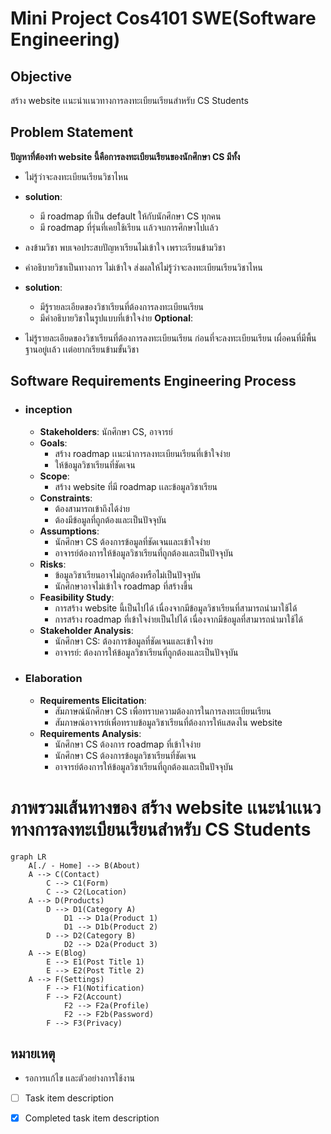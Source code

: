 # Mini Project Cos4101 SWE(Software Engineering)

## Objective
สร้าง website เเนะนำเเนวทางการลงทะเบียนเรียนสำหรับ CS Students

## Problem Statement
**ปัญหาที่ต้องทำ website นี้คือการลงทะเบียนเรียนของนักศึกษา CS มีทั้ง**
- ไม่รู้ว่าจะลงทะเบียนเรียนวิชาไหน 
- **solution**:
  - มี roadmap ที่เป็น default ให้กับนักศึกษา CS ทุกคน
  - มี roadmap ที่รุ่นที่เคยใช้เรียน เเล้วจบการศึกษาไปเเล้ว

- ลงข้ามวิชา พบเจอประสบปัญหาเรียนไม่เข้าใจ เพราะเรียนข้ามวิชา 
- คำอธิบายวิชาเป็นทางการ ไม่เข้าใจ ส่งผลให้ไม่รู้ว่าจะลงทะเบียนเรียนวิชาไหน
- **solution**:
  - มีรู้รายละเอียดของวิชาเรียนที่ต้องการลงทะเบียนเรียน
  - มีคำอธิบายวิชาในรูปแบบที่เข้าใจง่าย
**Optional**:
- ไม่รู้รายละเอียดของวิชาเรียนที่ต้องการลงทะเบียนเรียน ก่อนที่จะลงทะเบียนเรียน เผื่อคนที่มีพื้นฐานอยู่เเล้ว เเต่อยากเรียนข้ามขั้นวิชา

## Software Requirements Engineering Process

- ### inception
  - **Stakeholders**: นักศึกษา CS, อาจารย์
  - **Goals**:
    - สร้าง roadmap เเนะนำการลงทะเบียนเรียนที่เข้าใจง่าย
    - ให้ข้อมูลวิชาเรียนที่ชัดเจน
  - **Scope**:
    - สร้าง website ที่มี roadmap เเละข้อมูลวิชาเรียน
  - **Constraints**:
    - ต้องสามารถเข้าถึงได้ง่าย
    - ต้องมีข้อมูลที่ถูกต้องและเป็นปัจจุบัน
  - **Assumptions**:
    - นักศึกษา CS ต้องการข้อมูลที่ชัดเจนและเข้าใจง่าย
    - อาจารย์ต้องการให้ข้อมูลวิชาเรียนที่ถูกต้องและเป็นปัจจุบัน
  - **Risks**:
    - ข้อมูลวิชาเรียนอาจไม่ถูกต้องหรือไม่เป็นปัจจุบัน
    - นักศึกษาอาจไม่เข้าใจ roadmap ที่สร้างขึ้น
  - **Feasibility Study**:
    - การสร้าง website นี้เป็นไปได้ เนื่องจากมีข้อมูลวิชาเรียนที่สามารถนำมาใช้ได้
    - การสร้าง roadmap ที่เข้าใจง่ายเป็นไปได้ เนื่องจากมีข้อมูลที่สามารถนำมาใช้ได้
  - **Stakeholder Analysis**:
    - นักศึกษา CS: ต้องการข้อมูลที่ชัดเจนและเข้าใจง่าย
    - อาจารย์: ต้องการให้ข้อมูลวิชาเรียนที่ถูกต้องและเป็นปัจจุบัน

- ### Elaboration
  - **Requirements Elicitation**:
    - สัมภาษณ์นักศึกษา CS เพื่อทราบความต้องการในการลงทะเบียนเรียน
    - สัมภาษณ์อาจารย์เพื่อทราบข้อมูลวิชาเรียนที่ต้องการให้แสดงใน website
  - **Requirements Analysis**:
    - นักศึกษา CS ต้องการ roadmap ที่เข้าใจง่าย
    - นักศึกษา CS ต้องการข้อมูลวิชาเรียนที่ชัดเจน
    - อาจารย์ต้องการให้ข้อมูลวิชาเรียนที่ถูกต้องและเป็นปัจจุบัน


# ภาพรวมเส้นทางของ สร้าง website เเนะนำเเนวทางการลงทะเบียนเรียนสำหรับ CS Students

```mermaid
graph LR
    A[./ - Home] --> B(About)
    A --> C(Contact)
        C --> C1(Form)
        C --> C2(Location)
    A --> D(Products)
        D --> D1(Category A)
            D1 --> D1a(Product 1)
            D1 --> D1b(Product 2)
        D --> D2(Category B)
            D2 --> D2a(Product 3)
    A --> E(Blog)
        E --> E1(Post Title 1)
        E --> E2(Post Title 2)
    A --> F(Settings)
        F --> F1(Notification)
        F --> F2(Account)
            F2 --> F2a(Profile)
            F2 --> F2b(Password)
        F --> F3(Privacy)
```

## หมายเหตุ
  - รอการเเก้ไข เเละตัวอย่างการใช้งาน
  - [ ] Task item description
  - [x] Completed task item description


